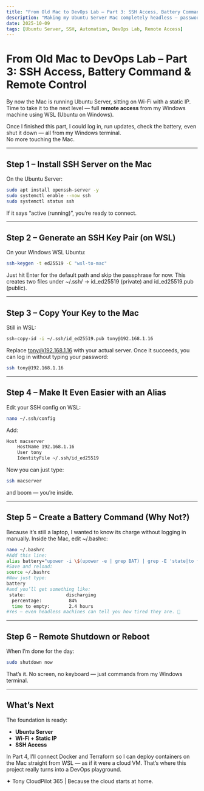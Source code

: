 ```yaml
---
title: "From Old Mac to DevOps Lab – Part 3: SSH Access, Battery Command & Remote Control"
description: "Making my Ubuntu Server Mac completely headless — passwordless SSH, remote commands, and a custom battery check that works like magic."
date: 2025-10-09
tags: [Ubuntu Server, SSH, Automation, DevOps Lab, Remote Access]
---
```


# From Old Mac to DevOps Lab – Part 3: SSH Access, Battery Command & Remote Control

By now the Mac is running Ubuntu Server, sitting on Wi-Fi with a static IP.  
Time to take it to the next level — full **remote access** from my Windows machine using WSL (Ubuntu on Windows).  

Once I finished this part, I could log in, run updates, check the battery, even shut it down — all from my Windows terminal.  
No more touching the Mac.

---

## Step 1 – Install SSH Server on the Mac

On the Ubuntu Server:
```bash
sudo apt install openssh-server -y
sudo systemctl enable --now ssh
sudo systemctl status ssh
```
If it says “active (running)”, you’re ready to connect.

---

## Step 2 – Generate an SSH Key Pair (on WSL)

On your Windows WSL Ubuntu:
```bash
ssh-keygen -t ed25519 -C "wsl-to-mac"
```
Just hit Enter for the default path and skip the passphrase for now.
This creates two files under ~/.ssh/ → id_ed25519 (private) and id_ed25519.pub (public).

---

## Step 3 – Copy Your Key to the Mac

Still in WSL:
```bash
ssh-copy-id -i ~/.ssh/id_ed25519.pub tony@192.168.1.16
```
Replace tony@192.168.1.16 with your actual server.
Once it succeeds, you can log in without typing your password:
```bash
ssh tony@192.168.1.16
```
---

## Step 4 – Make It Even Easier with an Alias

Edit your SSH config on WSL:

```bash
nano ~/.ssh/config
```
Add: 
```bash
Host macserver
    HostName 192.168.1.16
    User tony
    IdentityFile ~/.ssh/id_ed25519
```
Now you can just type:
```bash
ssh macserver
```
and boom — you’re inside.

---  

## Step 5 – Create a Battery Command (Why Not?)

Because it’s still a laptop, I wanted to know its charge without logging in manually.
Inside the Mac, edit ~/.bashrc:
```bash
nano ~/.bashrc
#Add this line:
alias battery="upower -i \$(upower -e | grep BAT) | grep -E 'state|to full|percentage'"
#Save and reload:
source ~/.bashrc
#Now just type:
battery
#and you’ll get something like:
 state:               discharging
  percentage:          84%
  time to empty:       2.4 hours
#Yes — even headless machines can tell you how tired they are. 🔋
```
---

## Step 6 – Remote Shutdown or Reboot

When I’m done for the day:
```bash
sudo shutdown now
```
That’s it. No screen, no keyboard — just commands from my Windows terminal.

---

## What’s Next

The foundation is ready:  
- **Ubuntu Server**
- **Wi-Fi + Static IP**
- **SSH Access**

In Part 4, I’ll connect Docker and Terraform so I can deploy containers on the Mac straight from WSL — as if it were a cloud VM.
That’s where this project really turns into a DevOps playground.

✦ Tony
CloudPilot 365 | Because the cloud starts at home.